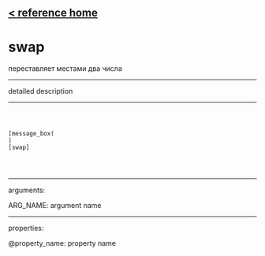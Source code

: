 [< reference home](ceammc_lib.html)
---

# swap


переставляет местами два числа

---

detailed description
<br>


---


```



[message_box(                                 
|
[swap]


            
```

---
arguments:

ARG_NAME: argument name<br>

---
properties:

@property_name: property name<br>

